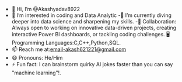 - 👋 Hi, I’m @Akashyadav8922
- 👀 I’m interested in coding and Data Analytic
-🌱 I’m currently diving deeper into data science and sharpening my skills.
-💞️ Collaboration: Always open to working on innovative data-driven projects, creating interactive Power BI dashboards, or tackling coding challenges.
🖥️ Programming Languages:C,C++,Python,SQL.
- 📫 Reach me at:email-akash621221@gmail.com
- 😄 Pronouns: He/Him
- ⚡ Fun fact: I can brainstorm quirky AI jokes faster than you can say "machine learning"!.
<!---
Akashyadav8922/Akashyadav8922 is a ✨ special ✨ repository because its `README.md` (this file) appears on your GitHub profile.
You can click the Preview link to take a look at your changes.
--->
